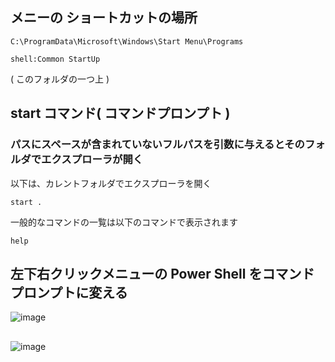 ## メニーの ショートカットの場所
```
C:\ProgramData\Microsoft\Windows\Start Menu\Programs
```

```
shell:Common StartUp
```
( このフォルダの一つ上 )

## start コマンド( コマンドプロンプト )

### パスにスペースが含まれていないフルパスを引数に与えるとそのフォルダでエクスプローラが開く

以下は、カレントフォルダでエクスプローラを開く
```
start .
```

一般的なコマンドの一覧は以下のコマンドで表示されます
```
help
```

## 左下右クリックメニューの Power Shell をコマンドプロンプトに変える

![image](https://user-images.githubusercontent.com/1501327/163703388-eb7e164a-7ea8-4811-bc81-f51dab483b71.png)


## 

![image](https://user-images.githubusercontent.com/1501327/163704163-8edf123b-353c-41d7-9582-e11179583329.png)
